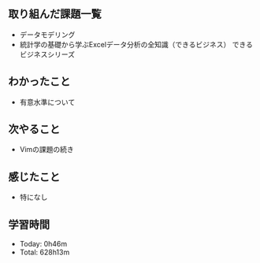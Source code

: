 ## 取り組んだ課題一覧
- データモデリング
- 統計学の基礎から学ぶExcelデータ分析の全知識（できるビジネス） できるビジネスシリーズ
## わかったこと
- 有意水準について
## 次やること
- Vimの課題の続き
## 感じたこと
- 特になし
## 学習時間
- Today: 0h46m
- Total: 628h13m
